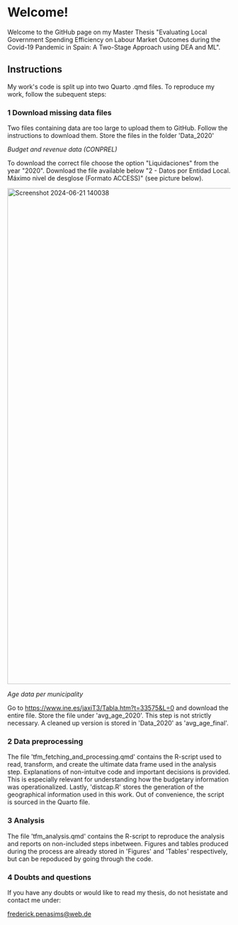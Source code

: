 # Welcome!

Welcome to the GitHub page on my Master Thesis "Evaluating Local Government Spending Efficiency on Labour Market Outcomes during the Covid-19 Pandemic in Spain: A Two-Stage Approach using DEA and ML".

## Instructions 

My work's code is split up into two Quarto .qmd files.
To reproduce my work, follow the subequent steps:

### 1 Download missing data files

Two files containing data are too large to upload them to GitHub. Follow the instructions to download them. Store the files in the folder 'Data_2020'

_Budget and revenue data (CONPREL)_

To download the correct file choose the option "Liquidaciones" from the year "2020". Download the file available below "2 - Datos por Entidad Local. Máximo nivel de desglose (Formato ACCESS)" (see picture below).

<img width="1117" alt="Screenshot 2024-06-21 140038" src="https://github.com/frederickps/master-thesis/assets/144943264/bfe29539-93c2-414e-81b4-2c9e9536c6f0">



_Age data per municipality_

Go to https://www.ine.es/jaxiT3/Tabla.htm?t=33575&L=0 and download the entire file. Store the file under 'avg_age_2020'. This step is not strictly necessary. A cleaned up version is stored in 'Data_2020' as 'avg_age_final'.

### 2 Data preprocessing

The file 'tfm_fetching_and_processing.qmd' contains the R-script used to read, transform, and create the ultimate data frame used in the analysis step. Explanations of non-intuitve code and important decisions is provided. This is especially relevant for understanding how the budgetary information was operationalized. Lastly, 'distcap.R' stores the generation of the geographical information used in this work. Out of convenience, the script is sourced in the Quarto file.


### 3 Analysis

The file 'tfm_analysis.qmd' contains the R-script to reproduce the analysis and reports on non-included steps inbetween. Figures and tables produced during the process are already stored in 'Figures' and 'Tables' respectively, but can be repoduced by going through the code.


### 4 Doubts and questions

If you have any doubts or would like to read my thesis, do not hesistate and contact me under:

frederick.penasims@web.de
